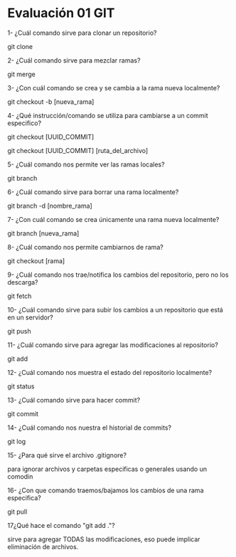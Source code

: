 # Evaluación 01 GIT
1- ¿Cuál comando sirve para clonar un repositorio?

git clone

2- ¿Cuál comando sirve para mezclar ramas?

git merge

3- ¿Con cuál comando se crea y se cambia a la rama nueva localmente?

git checkout -b [nueva_rama]

4- ¿Qué instrucción/comando se utiliza para cambiarse a un commit especifico?

git checkout [UUID_COMMIT]

git checkout [UUID_COMMIT] [ruta_del_archivo]

5- ¿Cuál comando nos permite ver las ramas locales?

git branch


6- ¿Cuál comando sirve para borrar una rama localmente?

git branch -d [nombre_rama]


7- ¿Con cuál comando se crea únicamente una rama nueva localmente?

git branch [nueva_rama]

8- ¿Cuál comando nos permite cambiarnos de rama?

git checkout [rama]

9- ¿Cuál comando nos trae/notifica los cambios del repositorio, pero no los descarga?

git fetch

10- ¿Cuál comando sirve para subir los cambios a un repositorio que está en un servidor?

git push

11- ¿Cuál comando sirve para agregar las modificaciones al repositorio?

git add

12- ¿Cuál comando nos muestra el estado del repositorio localmente?

git status


13- ¿Cuál comando sirve para hacer commit?

git commit

14- ¿Cuál comando nos nuestra el historial de commits?

git log


15- ¿Para qué sirve el archivo .gitignore?

para ignorar archivos y carpetas especificas o generales usando un comodin

16- ¿Con que comando traemos/bajamos los cambios de una rama especifica?

git pull

17¿Qué hace el comando "git add ."?

sirve para agregar TODAS las modificaciones, eso puede implicar eliminación de archivos.
